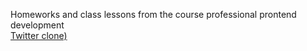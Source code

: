 Homeworks and class lessons from the course professional prontend development
<br>
[Twitter clone)](https://angemariya.github.io/FE-Prof-Main/Project-5%20Twitter/index.html)
